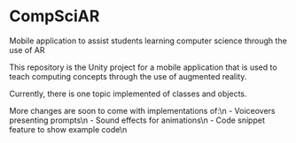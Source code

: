 # CompSciAR
 Mobile application to assist students learning computer science through the use of AR

This repository is the Unity project for a mobile application that is used to teach computing concepts through the use of augmented reality.

Currently, there is one topic implemented of classes and objects. 

More changes are soon to come with implementations of:\n
    - Voiceovers presenting prompts\n
    - Sound effects for animations\n
    - Code snippet feature to show example code\n
